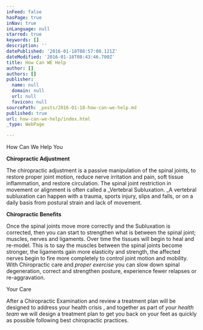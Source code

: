 ```yaml
---
inFeed: false
hasPage: true
inNav: true
inLanguage: null
starred: true
keywords: []
description: ''
datePublished: '2016-01-18T08:57:08.121Z'
dateModified: '2016-01-18T08:43:46.700Z'
title: How Can WE Help
author: []
authors: []
publisher:
  name: null
  domain: null
  url: null
  favicon: null
sourcePath: _posts/2016-01-18-how-can-we-help.md
published: true
url: how-can-we-help/index.html
_type: WebPage

---
```

How Can We Help You

**Chiropractic Adjustment**

The chiropractic adjustment is a passive manipulation of the spinal joints, to restore proper joint motion, reduce nerve irritation and pain, soft tissue inflammation, and restore circulation.  The spinal joint restriction in movement or alignment is often called a _Vertebral Subluxation.  _A vertebral subluxation can happen with a trauma, sports injury, slips and falls, or on a daily basis from postural strain and lack of movement.   

**Chiropractic Benefits**

Once the spinal joints move more correctly and the Subluxation is corrected, then you can start to strengthen what is between the spinal joint; muscles, nerves and ligaments.  Over time the tissues will begin to heal and re-model.  This is to say the muscles between the spinal joints become stronger,   the ligaments gain more elasticity and strength, the affected nerves begin to fire more completely to control joint motion and mobility.   With Chiropractic care and _proper exercise_ you can slow down spinal degeneration, correct and strengthen posture, experience fewer relapses or re-aggravation.  

Your Care

After a Chiropractic Examination and review a treatment plan will be designed to address your health crisis , and together as part of _your health team_ we will design a treatment plan to get you back on your feet as quickly as possible following best chiropractic practices.